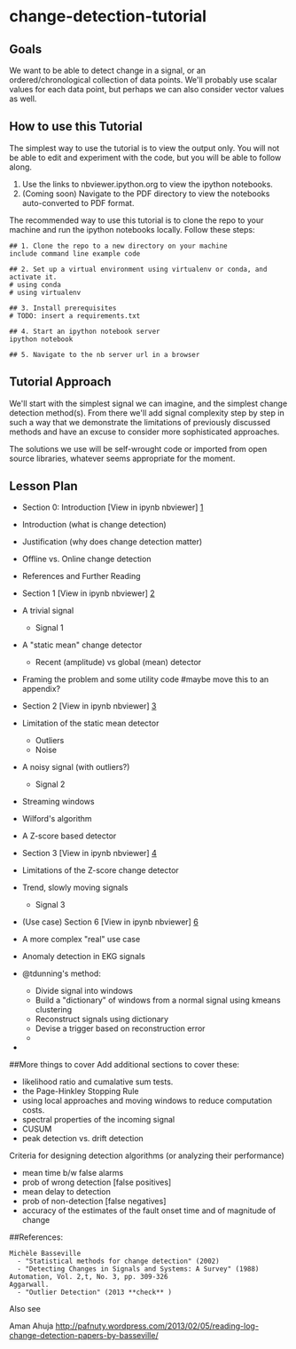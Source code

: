 change-detection-tutorial
=========================

## Goals

We want to be able to detect change in a signal, or an ordered/chronological collection of data points. We'll probably use scalar values for each data point, but perhaps we can also consider vector values as well. 

## How to use this Tutorial

The simplest way to use the tutorial is to view the output only. You will not be able to edit and experiment with the code, but you will be able to follow along. 

 1. Use the links to nbviewer.ipython.org to view the ipython notebooks. 
 2. (Coming soon) Navigate to the PDF directory to view the notebooks auto-converted to PDF format. 

The recommended way to use this tutorial is to clone the repo to your machine and run the ipython notebooks locally. Follow these steps: 

    ## 1. Clone the repo to a new directory on your machine
    include command line example code
    
    ## 2. Set up a virtual environment using virtualenv or conda, and activate it. 
    # using conda
    # using virtualenv
    
    ## 3. Install prerequisites
    # TODO: insert a requirements.txt

    ## 4. Start an ipython notebook server
    ipython notebook 
    
    ## 5. Navigate to the nb server url in a browser


## Tutorial Approach
We'll start with the simplest signal we can imagine, and the simplest change detection method(s). From there we'll add signal complexity step by step in such a way that we demonstrate the limitations of previously discussed methods and have an excuse to consider more sophisticated approaches. 

The solutions we use will be self-wrought code or imported from open source libraries, whatever seems appropriate for the moment. 

## Lesson Plan

* Section 0: Introduction 
[View in ipynb nbviewer] [1]

 * Introduction  (what is change detection)
 * Justification (why does change detection matter)
 * Offline vs. Online change detection
 * References and Further Reading



* Section 1
[View in ipynb nbviewer] [2]

 * A trivial signal
   * Signal 1
 * A "static mean" change detector
   * Recent (amplitude) vs global (mean) detector 
 * Framing the problem and some utility code  #maybe move this to an appendix?


* Section 2
[View in ipynb nbviewer] [3]

 * Limitation of the static mean detector
   * Outliers 
   * Noise
 * A noisy signal (with outliers?)
   * Signal 2
 * Streaming windows
 * Wilford's algorithm
 * A Z-score based detector


* Section 3 
[View in ipynb nbviewer] [4] 

 * Limitations of the Z-score change detector
 * Trend, slowly moving signals
   * Signal 3

* (Use case) Section 6
[View in ipynb nbviewer] [6] 

 * A more complex "real" use case
 * Anomaly detection in EKG signals
 * @tdunning's method: 
    * Divide signal into windows
    * Build a "dictionary" of windows from a normal signal using kmeans clustering
    * Reconstruct signals using dictionary
    * Devise a trigger based on reconstruction error
    * 
 * 


[1]: http://nbviewer.ipython.org/github/amanahuja/change-detection-tutorial/blob/master/ipynb/section_00_Introduction.ipynb
[2]: http://nbviewer.ipython.org/github/amanahuja/change-detection-tutorial/blob/master/ipynb/section_01_Trivial.ipynb
[3]: http://nbviewer.ipython.org/github/amanahuja/change-detection-tutorial/blob/master/ipynb/section_02_Windows.ipynb
[4]: http://nbviewer.ipython.org/github/amanahuja/change-detection-tutorial/blob/master/ipynb/section_tmp_all.ipynb
[6]: http://nbviewer.ipython.org/github/amanahuja/change-detection-tutorial/blob/master/ipynb/section_06_tdunning_method.ipynb

##More things to cover
Add additional sections to cover these:

 - likelihood ratio and cumalative sum tests. 
 - the Page-Hinkley Stopping Rule
 - using local approaches and moving windows to reduce computation costs. 
 - spectral properties of the incoming signal
 - CUSUM
 - peak detection vs. drift detection

Criteria for designing detection algorithms
(or analyzing their performance)
 - mean time b/w false alarms
 - prob of wrong detection [false positives]
 - mean delay to detection 
 - prob of non-detection [false negatives] 
 - accuracy of the estimates of the fault onset time and of magnitude of change


  

##References: 
    
    Michèle Basseville
      - "Statistical methods for change detection" (2002)
      - "Detecting Changes in Signals and Systems: A Survey" (1988) Automation, Vol. 2,t, No. 3, pp. 309-326
    Aggarwall. 
      - "Outlier Detection" (2013 **check** )

Also see 

Aman Ahuja
http://pafnuty.wordpress.com/2013/02/05/reading-log-change-detection-papers-by-basseville/

